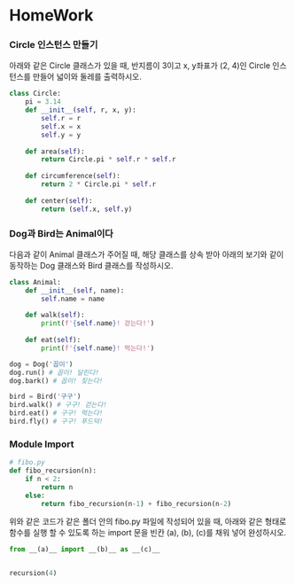 # HomeWork

### Circle 인스턴스 만들기
아래와 같은 Circle 클래스가 있을 때, 반지름이 3이고 x, y좌표가 (2, 4)인 Circle 인스턴스를 만들어 넓이와 둘레를 출력하시오.

```python
class Circle:
    pi = 3.14
    def __init__(self, r, x, y):
        self.r = r
        self.x = x
        self.y = y
    
    def area(self):
        return Circle.pi * self.r * self.r
    
    def circumference(self):
        return 2 * Circle.pi * self.r
    
    def center(self):
        return (self.x, self.y)
```

### Dog과 Bird는 Animal이다
다음과 같이 Animal 클래스가 주어질 때, 해당 클래스를 상속 받아 아래의 보기와 같이 동작하는 Dog 클래스와 Bird 클래스를 작성하시오.

```python
class Animal:
    def __init__(self, name):
        self.name = name
    
    def walk(self):
        print(f'{self.name}! 걷는다!')
    
    def eat(self):
        print(f'{self.name}! 먹는다!')
```

```python
dog = Dog('꼽이')
dog.run() # 꼽이! 달린다!
dog.bark() # 꼽이! 짖는다!

bird = Bird('구구')
bird.walk() # 구구! 걷는다!
bird.eat() # 구구! 먹는다!
bird.fly() # 구구! 푸드덕! 
```

### Module Import
```python
# fibo.py
def fibo_recursion(n):
    if n < 2:
        return n
    else:
        return fibo_recursion(n-1) + fibo_recursion(n-2)
```

위와 같은 코드가 같은 폴더 안의 fibo.py 파일에 작성되어 있을 때, 아래와 같은 형태로 함수를 실행 할 수 있도록 하는 import 문을 빈칸 (a), (b), (c)를 채워 넣어 완성하시오.

```python
from __(a)__ import __(b)__ as __(c)__


recursion(4)
```